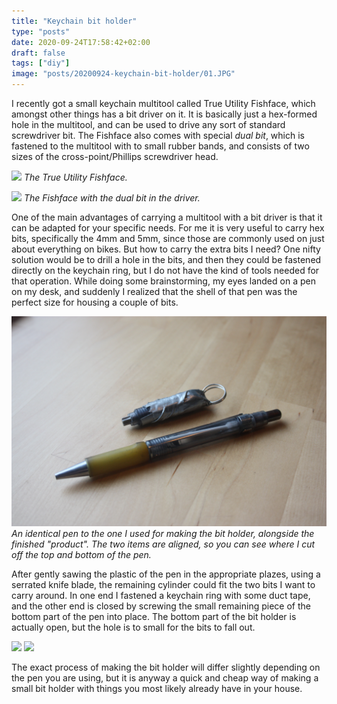 ```yaml
---
title: "Keychain bit holder"
type: "posts"
date: 2020-09-24T17:58:42+02:00
draft: false
tags: ["diy"]
image: "posts/20200924-keychain-bit-holder/01.JPG"
---
```


I recently got a small keychain multitool called True Utility Fishface, which
amongst other things has a bit driver on it. It is basically just a hex-formed
hole in the multitool, and can be used to drive any sort of standard
screwdriver bit. The Fishface also comes with special *dual bit*, which is
fastened to the multitool with to small rubber bands, and consists of two sizes
of the cross-point/Phillips screwdriver head.

![](/posts/20200924-keychain-bit-holder/02.JPG)
*The True Utility Fishface.*

![](/posts/20200924-keychain-bit-holder/03.JPG)
*The Fishface with the dual bit in the driver.*

One of the main advantages of carrying a multitool with a bit driver is that it
can be adapted for your specific needs. For me it is very useful to carry hex
bits, specifically the 4mm and 5mm, since those are commonly used on just about
everything on bikes. But how to carry the extra bits I need? One nifty solution
would be to drill a hole in the bits, and then they could be fastened directly
on the keychain ring, but I do not have the kind of tools needed for that
operation. While doing some brainstorming, my eyes landed on a pen on my desk,
and suddenly I realized that the shell of that pen was the perfect size for
housing a couple of bits.

![](/posts/20200924-keychain-bit-holder/04.JPG)
*An identical pen to the one I used for making the bit holder, alongside the
finished "product". The two items are aligned, so you can see where I cut off
the top and bottom of the pen.*

After gently sawing the plastic of the pen in the appropriate plazes, using a
serrated knife blade, the remaining cylinder could fit the two bits I want to
carry around. In one end I fastened a keychain ring with some duct tape, and
the other end is closed by screwing the small remaining piece of the bottom
part of the pen into place. The bottom part of the bit holder is actually open,
but the hole is to small for the bits to fall out. 

![](/posts/20200924-keychain-bit-holder/05.JPG)
![](/posts/20200924-keychain-bit-holder/06.JPG)

The exact process of making the bit holder will differ
slightly depending on the pen you are using, but it is anyway a quick and cheap
way of making a small bit holder with things you most likely already have in
your house.


